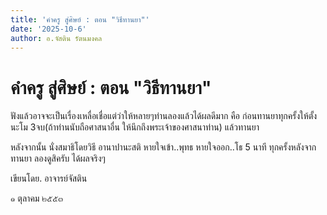 ```yaml
---
title: 'คำครู สู่ศิษย์ : ตอน "วิธีทานยา"'
date: '2025-10-6'
author: อ.จัสติน รัตนมงคล
---
```


# คำครู สู่ศิษย์ : ตอน "วิธีทานยา"

ฟังแล้วอาจจะเป็นเรื่องเหลื่อเชื่อแต่ว่าให้หลายๆท่านลองแล้วได้ผลดีมาก คือ ก่อนทานยาทุกครั้งให้ตั้ง นะโม 3จบ(ถ้าท่านนับถือศาสนาอื่น ให้นึกถึงพระเจ้าของศาสนาท่าน) แล้วทานยา

หลังจากนั้น นั่งสมาธิโดยวิธี อานาปานะสติ หายใจเข้า..พุทธ หายใจออก..โธ 5 นาที ทุกครั้งหลังจากทานยา ลองดูสิครับ ได้ผลจริงๆ

เขียนโดย. อาจารย์จัสติน

๑ ตุลาคม ๒๕๕๓
